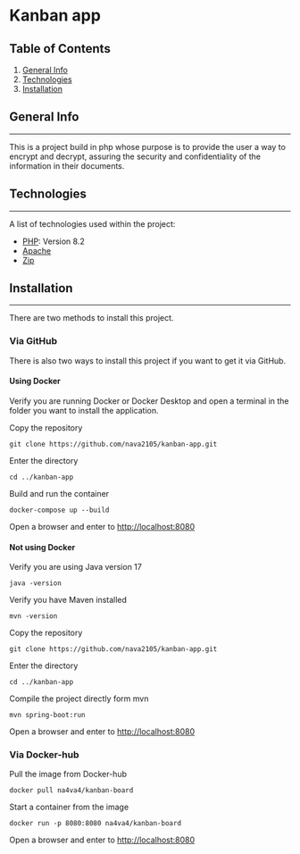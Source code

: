 # Kanban app
## Table of Contents
1. [General Info](#general-info)
2. [Technologies](#technologies)
3. [Installation](#installation)
## General Info
***
This is a project build in php whose purpose is to provide the user a way to encrypt and decrypt, assuring the security and confidentiality of the information in their documents.
## Technologies
***
A list of technologies used within the project:
* [PHP](https://www.php.net): Version 8.2
* [Apache](https://httpd.apache.org)
* [Zip](https://www.php.net/manual/es/book.zip.php)
## Installation
***
There are two methods to install this project.
### Via GitHub
There is also two ways to install this project if you want to get it via GitHub.
#### Using Docker
Verify you are running Docker or Docker Desktop and open a terminal in the folder you want to install the application.

Copy the repository
```
git clone https://github.com/nava2105/kanban-app.git
```
Enter the directory
```
cd ../kanban-app
```
Build and run the container
```
docker-compose up --build
```
Open a browser and enter to
[http://localhost:8080](http://localhost:8080)
#### Not using Docker
Verify you are using Java version 17
```
java -version
```
Verify you have Maven installed
```
mvn -version
```
Copy the repository
```
git clone https://github.com/nava2105/kanban-app.git
```
Enter the directory
```
cd ../kanban-app
```
Compile the project directly form mvn
```
mvn spring-boot:run
```
Open a browser and enter to
[http://localhost:8080](http://localhost:8080)
### Via Docker-hub
Pull the image from Docker-hub
```
docker pull na4va4/kanban-board
```
Start a container from the image
```
docker run -p 8080:8080 na4va4/kanban-board
```
Open a browser and enter to
[http://localhost:8080](http://localhost:8080)
